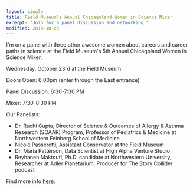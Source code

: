 ```yaml
---
layout: single
title: Field Museum’s Annual Chicagoland Women in Science Mixer
excerpt: "Join for a panel discussion and networking."
modified: 2019-10-23
---
```


I'm on a panel with three other awesome women about careers
and career paths in science at the Field Museum's 5th Annual Chicagoland Women in Science Mixer.

Wednesday, October 23rd at the Field Museum

Doors Open: 6:00pm (enter through the East entrance)

Panel Discussion: 6:30-7:30 PM

Mixer: 7:30-8:30 PM

Our Panelists:
* Dr. Ruchi Gupta, Director of Science & Outcomes of Allergy & Asthma Research (SOAAR) Program, Professor of Pediatrics & Medicine at Northwestern Feinberg School of Medicine
* Nicole Passerotti, Assistant Conservator at the Field Museum
* Dr. Maria Patterson, Data Scientist at High Alpha Venture Studio
* Reyhaneh Maktoufi, Ph.D. candidate at Northwestern University, Researcher at Adler Planetarium, Producer for The Story Collider podcast

Find more info [here](https://www.illinoisscience.org/events/field-museums-5th-annual-chicagoland-women-in-science-mixer/).
